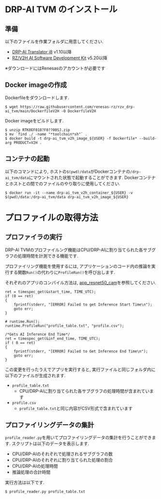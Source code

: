 # DRP-AI TVM のインストール

## 準備

以下のファイルを作業フォルダに用意してください.

- [DRP-AI Translator i8](https://www.renesas.com/software-tool/drp-ai-translator-i8) v1.10以降
- [RZ/V2H AI Software Development Kit](https://www.renesas.com/software-tool/rzv2h-ai-software-development-kit) v5.20以降

※ダウンロードにはRenesasのアカウントが必要です

## Docker imageの作成
Dockerfileをダウンロードします.
```
$ wget https://raw.githubusercontent.com/renesas-rz/rzv_drp-ai_tvm/main/DockerfileV2H -O DockerfileV2H
```

Docker imageをビルドします.
```
$ unzip RTK0EF018?F0??00SJ.zip
$ mv `find ./ -name "*toolchain*sh"` .
$ docker build -t drp-ai_tvm_v2h_image_${USER} -f Dockerfile* --build-arg PRODUCT=V2H .
```

## コンテナの起動
以下のコマンドにより, ホストの`$(pwd)/data`がDockerコンテナの`/drp-ai_tvm/data`にマウントされた状態で起動することができます.
Dockerコンテナとホストとの間でのファイルのやり取りに使用してください.
```
$ docker run -it --name drp-ai_tvm_v2h_container_${USER} -v $(pwd)/data:/drp-ai_tvm/data drp-ai_tvm_v2h_image_${USER}
```

# プロファイルの取得方法
## プロファイラの実行
DRP-AI TVMのプロファイルング機能はCPU/DRP-AIに割り当てられた各サブグラフの処理時間を計測できる機能です.

プロファイリング機能を使用するには, アプリケーションのコード内の推論を実行する関数`Run()`の代わりに`ProfileRun()`を呼び出します. 

それぞれのアプリのコンパイル方法は, [app_resnet50_cam](./app_resnet50_cam/README.md)を参照してください.
```
ret = timespec_get(&start_time, TIME_UTC);
if (0 == ret)
{
    fprintf(stderr, "[ERROR] Failed to get Inference Start Time\n");
    goto err;
}

# runtime.Run();
runtime.ProfileRun("profile_table.txt", "profile.csv");

/*Gets AI Inference End Time*/
ret = timespec_get(&inf_end_time, TIME_UTC);
if ( 0 == ret)
{
    fprintf(stderr, "[ERROR] Failed to Get Inference End Time\n");
    goto err;
}

```

この変更を行ったうえでアプリを実行すると, 実行ファイルと同じフォルダ内に以下のファイルが生成されます.
- `profile_table.txt`
  - CPU/DRP-AIに割り当てられた各サブグラフの処理時間が含まれています
- `profile.csv`
  - `profile_table.txt`と同じ内容がCSV形式で含まれています


## プロファイリングデータの集計
`profile_reader.py`を用いてプロファイリングデータの集計を行うことができます.
スクリプトは以下のデータを表示します.
- CPU/DRP-AIのそれぞれで処理されるサブグラフの数
- CPU/DRP-AIのそれぞれに割り当てられた処理の割合
- CPU/DRP-AIの処理時間
- 推論処理の合計時間

実行方法は以下です.
```
$ profile_reader.py profile_table.txt
```